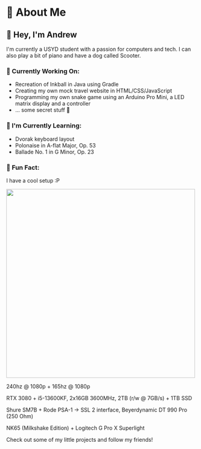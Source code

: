 # 🍒 About Me

## 👋 Hey, I'm Andrew

I'm currently a USYD student with a passion for computers and tech. I can also play a bit of piano and have a dog called Scooter.

### 🚀 Currently Working On:
- Recreation of Inkball in Java using Gradle
- Creating my own mock travel website in HTML/CSS/JavaScript
- Programming my own snake game using an Arduino Pro Mini, a LED matrix display and a controller
- ... some secret stuff 👀

### 🌱 I'm Currently Learning:
- Dvorak keyboard layout
- Polonaise in A-flat Major, Op. 53
- Ballade No. 1 in G Minor, Op. 23

### 🌟 Fun Fact:
I have a cool setup :P

<img src="https://github.com/user-attachments/assets/def68e5e-1b2a-4a31-b265-12dda5326fa7" width="500"/>

240hz @ 1080p + 165hz @ 1080p

RTX 3080 + i5-13600KF, 2x16GB 3600MHz, 2TB (r/w @ 7GB/s) + 1TB SSD

Shure SM7B + Rode PSA-1 → SSL 2 interface, Beyerdynamic DT 990 Pro (250 Ohm)

NK65 (Milkshake Edition) + Logitech G Pro X Superlight


Check out some of my little projects and follow my friends!

